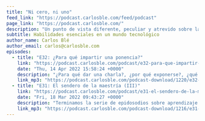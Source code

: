 ```yaml
---
title: "Ni cero, ni uno"
feed_link: "https://podcast.carlosble.com/feed/podcast"
page_link: "https://podcast.carlosble.com/"
description: "Un punto de vista diferente, peculiar y atrevido sobre la industria del desarrollo de software y sobre las habilidades que más se necesitan en este mundo tecnológico que en verdad gira en torno a las personas.\n\nCarlos Blé, fundador de varias empresas y actual director de Lean Mind, narra sus experiencias y cuenta con colaboraciones de profesionales de diversos ámbitos."
subtitle: Habilidades esenciales en un mundo tecnológico
author_name: Carlos Blé
author_email: carlos@carlosble.com
episodes:
  - title: "E32: ¿Para qué impartir una ponencia?"
    link: "https://podcast.carlosble.com/podcast/e32-para-que-impartir-una-ponencia/"
    date: "Thu, 14 Apr 2022 15:58:24 +0000"
    description: "¿Para qué dar una charla?, ¿por qué exponerse?, ¿qué puedes aportar cuando parece que ya está todo en internet?. En este episodio converso con Adrián Ferrera, Francisco Mesa y Miguel Cabrera. Además, contamos con mensajes grabados de ponentes que me encantan, Yodra López, Jorge J. Barroso, Aida Albarrán y Alexandra Rivero. Contribuciones: Yodra López (1:07:09)..."
    link_mp3: "https://podcast.carlosble.com/podcast-download/1220/e32-para-que-impartir-una-ponencia.mp3"
  - title: "E31: El sendero de la maestría (III)"
    link: "https://podcast.carlosble.com/podcast/e31-el-sendero-de-la-maestria-iii/"
    date: "Fri, 18 Mar 2022 09:43:27 +0000"
    description: "Terminamos la serie de epidosodios sobre aprendizaje (por ahora), con el gran Jose Enrique Rodríguez Huerta, actualmente director de Codurance España. En esta conversación José nos habla de cultura empresarial, liderazgo, carrera profesional, trabajo en equipo y por supuesto, aprendizaje. Recursos citados en el episodio (y otros que olvidé citar): Libro: Tribal Leadership Trabajar en..."
    link_mp3: "https://podcast.carlosble.com/podcast-download/1216/e31-el-sendero-de-la-maestria-iii.mp3"
---
```

